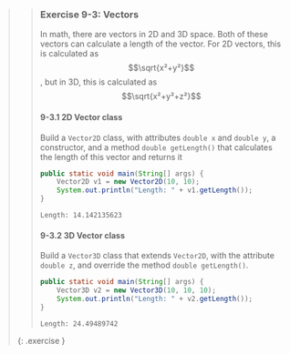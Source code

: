 >> ### Exercise 9-3: Vectors
>>
>> In math, there are vectors in 2D and 3D space. Both of these vectors can calculate a length of the vector. For 2D vectors, this is calculated as $$\sqrt{x²+y²}$$, but in 3D, this is calculated as $$\sqrt{x²+y²+z²}$$ 
>>
>> #### 9-3.1 2D Vector class
>> 
>> Build a `Vector2D` class, with attributes `double x` and `double y`, a constructor, and a method `double getLength()` that calculates the length of this vector and returns it
>>
>> ```java
>> public static void main(String[] args) {
>>     Vector2D v1 = new Vector2D(10, 10);
>>     System.out.println("Length: " + v1.getLength());
>> }
>> ```
>> 
>> ```output
>> Length: 14.142135623
>> ```
>>
>> #### 9-3.2 3D Vector class
>>
>> Build a `Vector3D` class that extends `Vector2D`, with the attribute `double z`, and override the method `double getLength()`. 
>>
>> ```java
>> public static void main(String[] args) {
>>     Vector3D v2 = new Vector3D(10, 10, 10);
>>     System.out.println("Length: " + v2.getLength());
>> }
>> ```
>> 
>> ```output
>> Length: 24.49489742
>> ```
>> 
>{: .exercise }
